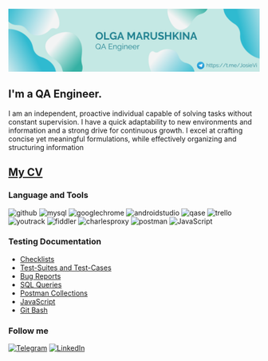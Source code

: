 
![Header](https://github.com/JosieVi/JosieVi/blob/main/assets/github-header-image.png)
## I'm a QA Engineer. 
I am an independent, proactive individual capable of solving tasks without constant supervision. I have a quick adaptability to new environments and information and a strong drive for continuous growth. I excel at crafting concise yet meaningful formulations, while effectively organizing and structuring information

## [My CV](https://github.com/JosieVi/JosieVi/blob/main/assets/CV-Marushkina-Olga.pdf)

### Language and Tools
![github](https://img.shields.io/badge/Github-090909?style=for-the-badge&logo=github&logoColor=8cc4d7)
![mysql](https://img.shields.io/badge/MySQL-090909?style=for-the-badge&logo=mysql&logoColor=00618a)
![googlechrome](https://img.shields.io/badge/DevTools-090909?style=for-the-badge&logo=googlechrome&logoColor=2674f2)
![androidstudio](https://img.shields.io/badge/AndroidStudio-090909?style=for-the-badge&logo=androidstudio&logoColor=3ad07d)
![qase](https://img.shields.io/badge/Qase-090909?style=for-the-badge&logo=Case&logoColor=71b556)
![trello](https://img.shields.io/badge/Trello-090909?style=for-the-badge&logo=Case&logoColor=71b556)
![youtrack](https://img.shields.io/badge/YouTrack-090909?style=for-the-badge&logo=Case&logoColor=71b556)
![fiddler](https://img.shields.io/badge/Fiddler-090909?style=for-the-badge&logo=fiddler&logoColor=8cc4d7)
![charlesproxy](https://img.shields.io/badge/CharlesProxy-090909?style=for-the-badge&logo=CharlesProxy&logoColor=8cc4d7)
![postman](https://img.shields.io/badge/Postman-090909?style=for-the-badge&logo=postman&logoColor=EF5B25)
![JavaScript](https://img.shields.io/badge/JavaScript-090909?style=for-the-badge&logo=JavaScript&logoColor=E9D54D)

### Testing Documentation

- [Checklists](https://github.com/JosieVi/Checklists)
- [Test-Suites and Test-Cases](https://github.com/JosieVi/Test-Suites-and-Test-Cases)
- [Bug Reports](https://github.com/JosieVi/Bug-Reports)
- [SQL Queries](https://github.com/JosieVi/SQL-Queries)
- [Postman Collections](https://github.com/JosieVi/Postman-Collections)
- [JavaScript](https://github.com/JosieVi/JavaScript)
- [Git Bash](https://github.com/JosieVi/Git-Bash)

### Follow me

[![Telegram](https://img.shields.io/badge/Telegram-090909?style=for-the-badge&logo=Telegram&logoColor=27A0D9)](https://t.me/JosieVi)
[![LinkedIn](https://img.shields.io/badge/LinkedIn-090909?style=for-the-badge&logo=LinkedIn&logoColor=007BB6)](https://www.linkedin.com/mwlite/in/olga-marushkina-636921b1)
